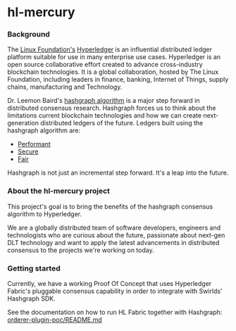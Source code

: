 # hl-mercury

### Background


The [Linux Foundation's](https://www.linuxfoundation.org/) [Hyperledger](https://www.hyperledger.org/) is an influential distributed ledger platform suitable for use in many enterprise use cases. Hyperledger is an open source collaborative effort created to advance cross-industry blockchain technologies. It is a global collaboration, hosted by The Linux Foundation, including leaders in finance, banking, Internet of Things, supply chains, manufacturing and Technology.

Dr. Leemon Baird's [hashgraph algorithm](http://leemon.com/papers/2016b.pdf) is a major step forward in distributed consensus research. Hashgraph forces us to think about the limitations current blockchain technologies and how we can create next-generation distributed ledgers of the future. Ledgers built using the hashgraph algorithm are:

- [Performant](https://www.hederahashgraph.com/platform#speed)
- [Secure](https://www.hederahashgraph.com/platform#security)
- [Fair](https://www.hederahashgraph.com/platform#security)

Hashgraph is not just an incremental step forward. It's a leap into the future.

### About the **hl-mercury** project

This project's goal is to bring the benefits of the hashgraph consensus algorithm to Hyperledger.

We are a globally distributed team of software developers, engineers and technologists who are curious about the future, passionate about next-gen DLT technology and want to apply the latest advancements in distributed consensus to the projects we're working on today.

### Getting started

Currently, we have a working Proof Of Concept that uses Hyperledger Fabric's pluggable consensus capability in order to integrate with Swirlds' Hashgraph SDK. 

See the documentation on how to run HL Fabric together with Hashgraph: [orderer-plugin-poc/README.md](orderer-plugin-poc/README.md)

